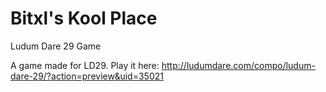 # Bitxl's Kool Place
Ludum Dare 29 Game

A game made for LD29. Play it here: http://ludumdare.com/compo/ludum-dare-29/?action=preview&uid=35021
